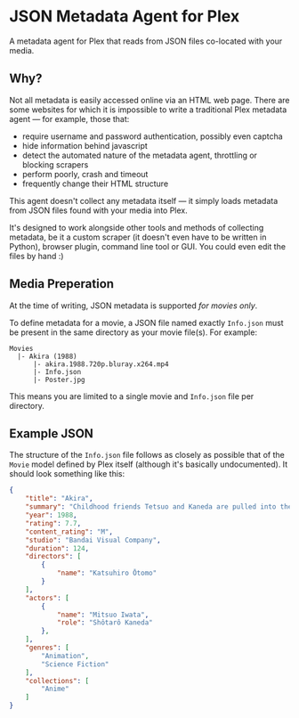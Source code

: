 JSON Metadata Agent for Plex
============================

A metadata agent for Plex that reads from JSON files co-located with your media.


Why?
----

Not all metadata is easily accessed online via an HTML web page. There are some websites for which it is impossible to write a traditional Plex metadata agent — for example, those that:

* require username and password authentication, possibly even captcha
* hide information behind javascript
* detect the automated nature of the metadata agent, throttling or blocking scrapers
* perform poorly, crash and timeout
* frequently change their HTML structure

This agent doesn't collect any metadata itself — it simply loads metadata from JSON files found with your media into Plex.

It's designed to work alongside other tools and methods of collecting metadata, be it a custom scraper (it doesn't even have to be written in Python), browser plugin, command line tool or GUI. You could even edit the files by hand :)


Media Preperation
-----------------

At the time of writing, JSON metadata is supported *for movies only*.

To define metadata for a movie, a JSON file named exactly `Info.json` must be present in the same directory as your movie file(s). For example:

```
Movies
  |- Akira (1988)
      |- akira.1988.720p.bluray.x264.mp4
      |- Info.json
      |- Poster.jpg
```

This means you are limited to a single movie and `Info.json` file per directory.


Example JSON
------------

The structure of the `Info.json` file follows as closely as possible that of the `Movie` model defined by Plex itself (although it's basically undocumented). It should look something like this:

```json
{
    "title": "Akira",
    "summary": "Childhood friends Tetsuo and Kaneda are pulled into the...",
    "year": 1988,
    "rating": 7.7,
    "content_rating": "M",
    "studio": "Bandai Visual Company",
    "duration": 124,
    "directors": [
        {
            "name": "Katsuhiro Ōtomo"
        }
    ],
    "actors": [
    	{
            "name": "Mitsuo Iwata",
            "role": "Shôtarô Kaneda"
        },
    ],
    "genres": [
    	"Animation",
        "Science Fiction"
    ],
    "collections": [
    	"Anime"
    ]
}
```
